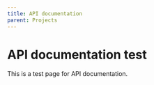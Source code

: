 ```yaml
---
title: API documentation
parent: Projects
---
```


# API documentation test

This is a test page for API documentation. 

